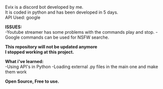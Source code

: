 Evix is a discord bot developed by me.  
It is coded in python and has been developed in 5 days.  
API Used: google  

**ISSUES:**   
-Youtube streamer has some problems with the commands play and stop.
-Google commands can be used for NSFW searche.
  
**This repository will not be updated anymore  
I stopped working at this project.**  

**What i've learned:**    
-Using API's in Python
-Loading external .py files in the main one and make them work  

**Open Source, Free to use.**



